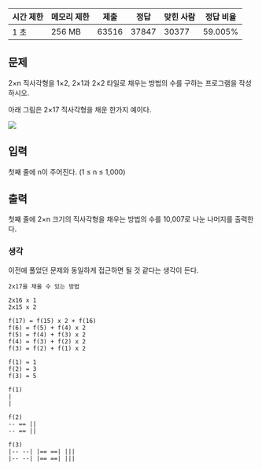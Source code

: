   

|시간 제한|메모리 제한|제출|정답|맞힌 사람|정답 비율|
|---|---|---|---|---|---|
|1 초|256 MB|63516|37847|30377|59.005%|

## 문제

2×n 직사각형을 1×2, 2×1과 2×2 타일로 채우는 방법의 수를 구하는 프로그램을 작성하시오.

아래 그림은 2×17 직사각형을 채운 한가지 예이다.

![](https://www.acmicpc.net/upload/images/t2n2122.gif)

## 입력

첫째 줄에 n이 주어진다. (1 ≤ n ≤ 1,000)

## 출력

첫째 줄에 2×n 크기의 직사각형을 채우는 방법의 수를 10,007로 나눈 나머지를 출력한다.


### 생각

이전에 풀었던 문제와 동일하게 접근하면 될 것 같다는 생각이 든다.

```
2x17을 채울 수 있는 방법

2x16 x 1
2x15 x 2

f(17) = f(15) x 2 + f(16)
f(6) = f(5) + f(4) x 2
f(5) = f(4) + f(3) x 2
f(4) = f(3) + f(2) x 2
f(3) = f(2) + f(1) x 2

f(1) = 1
f(2) = 3
f(3) = 5 

f(1)
|
|

f(2)
-- == ||
-- == ||

f(3)
|-- --| |== ==| |||
|-- --| |== ==| |||

```